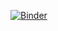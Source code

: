 [![Binder](https://mybinder.org/badge_logo.svg)](https://mybinder.org/v2/gh/OldCats/AJA_converter/main)